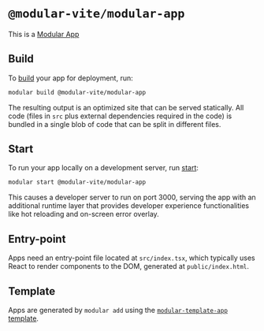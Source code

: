 # `@modular-vite/modular-app`

This is a [Modular App](https://modular.js.org/package-types/app)

## Build

To [build](https://modular.js.org/commands/build) your app for deployment, run:

```bash
modular build @modular-vite/modular-app
```

The resulting output is an optimized site that can be served statically. All
code (files in `src` plus external dependencies required in the code) is bundled
in a single blob of code that can be split in different files.

## Start

To run your app locally on a development server, run
[start](https://modular.js.org/commands/start):

```bash
modular start @modular-vite/modular-app
```

This causes a developer server to run on port 3000, serving the app with an
additional runtime layer that provides developer experience functionalities like
hot reloading and on-screen error overlay.

## Entry-point

Apps need an entry-point file located at `src/index.tsx`, which typically uses
React to render components to the DOM, generated at `public/index.html`.

## Template

Apps are generated by `modular add` using the
[`modular-template-app`](https://github.com/jpmorganchase/modular/tree/main/packages/modular-template-app)
[template](https://modular.js.org/package-types/template).
